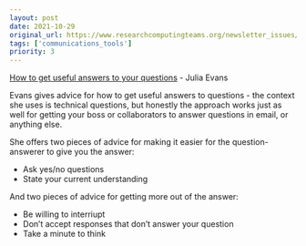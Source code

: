 ```yaml
---
layout: post
date: 2021-10-29
original_url: https://www.researchcomputingteams.org/newsletter_issues/0098
tags: ['communications_tools']
priority: 3
---
```


<!-- markdownlint-disable MD033 -->
<!-- markdownlint-disable MD041 -->
<!-- markdownlint-disable MD049 -->

[How to get useful answers to your questions](https://jvns.ca/blog/2021/10/21/how-to-get-useful-answers-to-your-questions/) - Julia Evans

Evans gives advice for how to get useful answers to questions - the context she uses is technical questions, but honestly the approach works just as well for getting your boss or collaborators to answer questions in email, or anything else.

She offers two pieces of advice for making it easier for the question-answerer to give you the answer:

- Ask yes/no questions
- State your current understanding

And two pieces of advice for getting more out of the answer:

- Be willing to interriupt
- Don’t accept responses that don’t answer your question
- Take a minute to think
